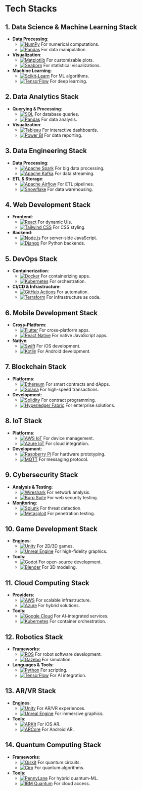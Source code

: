 # Tech Stacks

## 1. Data Science & Machine Learning Stack
- **Data Processing**:
  - [![NumPy](https://img.shields.io/badge/NumPy-013243?style=for-the-badge&logo=numpy&logoColor=white)](https://numpy.org/) For numerical computations.
  - [![Pandas](https://img.shields.io/badge/Pandas-150458?style=for-the-badge&logo=pandas&logoColor=white)](https://pandas.pydata.org/) For data manipulation.
- **Visualization**:
  - [![Matplotlib](https://img.shields.io/badge/Matplotlib-11557C?style=for-the-badge&logo=matplotlib&logoColor=white)](https://matplotlib.org/) For customizable plots.
  - [![Seaborn](https://img.shields.io/badge/Seaborn-4C72B0?style=for-the-badge&logo=python&logoColor=white)](https://seaborn.pydata.org/) For statistical visualizations.
- **Machine Learning**:
  - [![Scikit-Learn](https://img.shields.io/badge/Scikit--Learn-F7931E?style=for-the-badge&logo=scikitlearn&logoColor=white)](https://scikit-learn.org/) For ML algorithms.
  - [![TensorFlow](https://img.shields.io/badge/TensorFlow-FF6F00?style=for-the-badge&logo=tensorflow&logoColor=white)](https://www.tensorflow.org/) For deep learning.

## 2. Data Analytics Stack
- **Querying & Processing**:
  - [![SQL](https://img.shields.io/badge/SQL-4479A1?style=for-the-badge&logo=postgresql&logoColor=white)](https://www.postgresql.org/) For database queries.
  - [![Pandas](https://img.shields.io/badge/Pandas-150458?style=for-the-badge&logo=pandas&logoColor=white)](https://pandas.pydata.org/) For data analysis.
- **Visualization**:
  - [![Tableau](https://img.shields.io/badge/Tableau-E97627?style=for-the-badge&logo=tableau&logoColor=white)](https://www.tableau.com/) For interactive dashboards.
  - [![Power BI](https://img.shields.io/badge/Power_BI-F2C811?style=for-the-badge&logo=powerbi&logoColor=black)](https://powerbi.microsoft.com/) For data reporting.

## 3. Data Engineering Stack
- **Data Processing**:
  - [![Apache Spark](https://img.shields.io/badge/Apache_Spark-E25A1C?style=for-the-badge&logo=apachespark&logoColor=white)](https://spark.apache.org/) For big data processing.
  - [![Apache Kafka](https://img.shields.io/badge/Apache_Kafka-231F20?style=for-the-badge&logo=apachekafka&logoColor=white)](https://kafka.apache.org/) For data streaming.
- **ETL & Storage**:
  - [![Apache Airflow](https://img.shields.io/badge/Apache_Airflow-017CEE?style=for-the-badge&logo=apacheairflow&logoColor=white)](https://airflow.apache.org/) For ETL pipelines.
  - [![Snowflake](https://img.shields.io/badge/Snowflake-29B5E8?style=for-the-badge&logo=snowflake&logoColor=white)](https://www.snowflake.com/) For data warehousing.

## 4. Web Development Stack
- **Frontend**:
  - [![React](https://img.shields.io/badge/React-61DAFB?style=for-the-badge&logo=react&logoColor=black)](https://react.dev/) For dynamic UIs.
  - [![Tailwind CSS](https://img.shields.io/badge/Tailwind_CSS-38B2AC?style=for-the-badge&logo=tailwindcss&logoColor=white)](https://tailwindcss.com/) For CSS styling.
- **Backend**:
  - [![Node.js](https://img.shields.io/badge/Node.js-339933?style=for-the-badge&logo=nodedotjs&logoColor=white)](https://nodejs.org/) For server-side JavaScript.
  - [![Django](https://img.shields.io/badge/Django-092E20?style=for-the-badge&logo=django&logoColor=white)](https://www.djangoproject.com/) For Python backends.

## 5. DevOps Stack
- **Containerization**:
  - [![Docker](https://img.shields.io/badge/Docker-2496ED?style=for-the-badge&logo=docker&logoColor=white)](https://www.docker.com/) For containerizing apps.
  - [![Kubernetes](https://img.shields.io/badge/Kubernetes-326CE5?style=for-the-badge&logo=kubernetes&logoColor=white)](https://kubernetes.io/) For orchestration.
- **CI/CD & Infrastructure**:
  - [![GitHub Actions](https://img.shields.io/badge/GitHub_Actions-2088FF?style=for-the-badge&logo=githubactions&logoColor=white)](https://github.com/features/actions) For automation.
  - [![Terraform](https://img.shields.io/badge/Terraform-7B42BC?style=for-the-badge&logo=terraform&logoColor=white)](https://www.terraform.io/) For infrastructure as code.

## 6. Mobile Development Stack
- **Cross-Platform**:
  - [![Flutter](https://img.shields.io/badge/Flutter-02569B?style=for-the-badge&logo=flutter&logoColor=white)](https://flutter.dev/) For cross-platform apps.
  - [![React Native](https://img.shields.io/badge/React_Native-61DAFB?style=for-the-badge&logo=react&logoColor=black)](https://reactnative.dev/) For native JavaScript apps.
- **Native**:
  - [![Swift](https://img.shields.io/badge/Swift-F05138?style=for-the-badge&logo=swift&logoColor=white)](https://www.swift.org/) For iOS development.
  - [![Kotlin](https://img.shields.io/badge/Kotlin-7F52FF?style=for-the-badge&logo=kotlin&logoColor=white)](https://kotlinlang.org/) For Android development.

## 7. Blockchain Stack
- **Platforms**:
  - [![Ethereum](https://img.shields.io/badge/Ethereum-3C3C3D?style=for-the-badge&logo=ethereum&logoColor=white)](https://ethereum.org/) For smart contracts and dApps.
  - [![Solana](https://img.shields.io/badge/Solana-000000?style=for-the-badge&logo=solana&logoColor=white)](https://solana.com/) For high-speed transactions.
- **Development**:
  - [![Solidity](https://img.shields.io/badge/Solidity-363636?style=for-the-badge&logo=solidity&logoColor=white)](https://soliditylang.org/) For contract programming.
  - [![Hyperledger Fabric](https://img.shields.io/badge/Hyperledger_Fabric-2F3134?style=for-the-badge&logo=hyperledger&logoColor=white)](https://www.hyperledger.org/projects/fabric) For enterprise solutions.

## 8. IoT Stack
- **Platforms**:
  - [![AWS IoT](https://img.shields.io/badge/AWS_IoT-232F3E?style=for-the-badge&logo=amazonaws&logoColor=white)](https://aws.amazon.com/iot/) For device management.
  - [![Azure IoT](https://img.shields.io/badge/Azure_IoT-0078D4?style=for-the-badge&logo=microsoftazure&logoColor=white)](https://azure.microsoft.com/en-us/products/iot-hub/) For cloud integration.
- **Development**:
  - [![Raspberry Pi](https://img.shields.io/badge/Raspberry_Pi-A22846?style=for-the-badge&logo=raspberrypi&logoColor=white)](https://www.raspberrypi.org/) For hardware prototyping.
  - [![MQTT](https://img.shields.io/badge/MQTT-660066?style=for-the-badge&logo=eclipse&logoColor=white)](https://mqtt.org/) For messaging protocol.

## 9. Cybersecurity Stack
- **Analysis & Testing**:
  - [![Wireshark](https://img.shields.io/badge/Wireshark-1679A7?style=for-the-badge&logo=wireshark&logoColor=white)](https://www.wireshark.org/) For network analysis.
  - [![Burp Suite](https://img.shields.io/badge/Burp_Suite-FF6633?style=for-the-badge&logo=burpsuite&logoColor=white)](https://portswigger.net/burp) For web security testing.
- **Monitoring**:
  - [![Splunk](https://img.shields.io/badge/Splunk-000000?style=for-the-badge&logo=splunk&logoColor=white)](https://www.splunk.com/) For threat detection.
  - [![Metasploit](https://img.shields.io/badge/Metasploit-FF0000?style=for-the-badge&logo=metasploit&logoColor=white)](https://www.metasploit.com/) For penetration testing.

## 10. Game Development Stack
- **Engines**:
  - [![Unity](https://img.shields.io/badge/Unity-000000?style=for-the-badge&logo=unity&logoColor=white)](https://unity.com/) For 2D/3D games.
  - [![Unreal Engine](https://img.shields.io/badge/Unreal_Engine-313131?style=for-the-badge&logo=unrealengine&logoColor=white)](https://www.unrealengine.com/) For high-fidelity graphics.
- **Tools**:
  - [![Godot](https://img.shields.io/badge/Godot-478CBF?style=for-the-badge&logo=godotengine&logoColor=white)](https://godotengine.org/) For open-source development.
  - [![Blender](https://img.shields.io/badge/Blender-F5792A?style=for-the-badge&logo=blender&logoColor=white)](https://www.blender.org/) For 3D modeling.

## 11. Cloud Computing Stack
- **Providers**:
  - [![AWS](https://img.shields.io/badge/AWS-232F3E?style=for-the-badge&logo=amazonaws&logoColor=white)](https://aws.amazon.com/) For scalable infrastructure.
  - [![Azure](https://img.shields.io/badge/Azure-0078D4?style=for-the-badge&logo=microsoftazure&logoColor=white)](https://azure.microsoft.com/) For hybrid solutions.
- **Tools**:
  - [![Google Cloud](https://img.shields.io/badge/Google_Cloud-4285F4?style=for-the-badge&logo=googlecloud&logoColor=white)](https://cloud.google.com/) For AI-integrated services.
  - [![Kubernetes](https://img.shields.io/badge/Kubernetes-326CE5?style=for-the-badge&logo=kubernetes&logoColor=white)](https://kubernetes.io/) For container orchestration.

## 12. Robotics Stack
- **Frameworks**:
  - [![ROS](https://img.shields.io/badge/ROS-22314E?style=for-the-badge&logo=ros&logoColor=white)](https://www.ros.org/) For robot software development.
  - [![Gazebo](https://img.shields.io/badge/Gazebo-FF6F00?style=for-the-badge&logo=gazebo&logoColor=white)](https://gazebosim.org/) For simulation.
- **Languages & Tools**:
  - [![Python](https://img.shields.io/badge/Python-3776AB?style=for-the-badge&logo=python&logoColor=white)](https://www.python.org/) For scripting.
  - [![TensorFlow](https://img.shields.io/badge/TensorFlow-FF6F00?style=for-the-badge&logo=tensorflow&logoColor=white)](https://www.tensorflow.org/) For AI integration.

## 13. AR/VR Stack
- **Engines**:
  - [![Unity](https://img.shields.io/badge/Unity-000000?style=for-the-badge&logo=unity&logoColor=white)](https://unity.com/) For AR/VR experiences.
  - [![Unreal Engine](https://img.shields.io/badge/Unreal_Engine-313131?style=for-the-badge&logo=unrealengine&logoColor=white)](https://www.unrealengine.com/) For immersive graphics.
- **Tools**:
  - [![ARKit](https://img.shields.io/badge/ARKit-0A1E2F?style=for-the-badge&logo=apple&logoColor=white)](https://developer.apple.com/augmented-reality/arkit/) For iOS AR.
  - [![ARCore](https://img.shields.io/badge/ARCore-4285F4?style=for-the-badge&logo=google&logoColor=white)](https://developers.google.com/ar) For Android AR.

## 14. Quantum Computing Stack
- **Frameworks**:
  - [![Qiskit](https://img.shields.io/badge/Qiskit-6929C4?style=for-the-badge&logo=qiskit&logoColor=white)](https://qiskit.org/) For quantum circuits.
  - [![Cirq](https://img.shields.io/badge/Cirq-1967D2?style=for-the-badge&logo=google&logoColor=white)](https://quantumai.google/cirq) For quantum algorithms.
- **Tools**:
  - [![PennyLane](https://img.shields.io/badge/PennyLane-000000?style=for-the-badge&logo=pennylane&logoColor=white)](https://pennylane.ai/) For hybrid quantum-ML.
  - [![IBM Quantum](https://img.shields.io/badge/IBM_Quantum-001E64?style=for-the-badge&logo=ibm&logoColor=white)](https://www.ibm.com/quantum) For cloud access.
